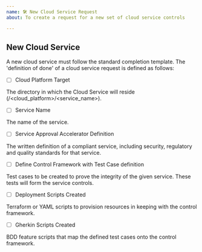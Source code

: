```yaml
---
name: 🛠 New Cloud Service Request
about: To create a request for a new set of cloud service controls

---
```


## New Cloud Service

A new cloud service must follow the standard completion template. The 'definition of done' of a cloud service request is defined as follows:

- [ ] Cloud Platform Target

The directory in which the Cloud Service will reside (/<cloud_platform>/<service_name>).
- [ ] Service Name

The name of the service.
- [ ] Service Approval Accelerator Definition

The written definition of a compliant service, including security, regulatory and quality standards for that service.
- [ ] Define Control Framework with Test Case definition

Test cases to be created to prove the integrity of the given service. These tests will form the service controls.
- [ ] Deployment Scripts Created

Terraform or YAML scripts to provision resources in keeping with the control framework.
- [ ] Gherkin Scripts Created

BDD feature scripts that map the defined test cases onto the control framework.
